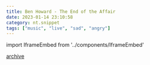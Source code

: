 ```yaml
---
title: Ben Howard - The End of the Affair
date: 2023-01-14 23:10:58
category: nt.snippet
tags: ["music", "live", "sad", "angry"]
---
```


import IframeEmbed from '../components/IframeEmbed'

<IframeEmbed type='youtube' src='https://youtube.com/embed/T4yh2NZ0kJw' />

[archive](https://us-east1-johnmathews-website.cloudfunctions.net/download?obj=movies/Ben%20Howard%20-%20End%20of%20the%20Affair%20-%20Later...%20With%20Jools%20Holland%20-%20BBC.mp4)
